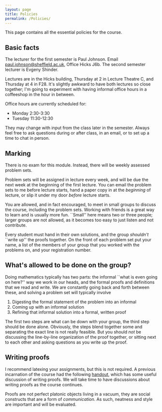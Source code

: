 ```yaml
---
layout: page
title: Policies
permalink: /Policies/
---
```


This page contains all the essential policies for the course.  

Basic facts
------
The lecturer for the first semester is Paul Johnson.  Email paul.johnson@sheffield.ac.uk, Office Hicks J6b.  The second semester lecturer is Evgeny Shinder.

Lectures are in the Hicks building, Thursday at 2 in Lecture Theatre C, and Thursday at 4 in F28.  It's slightly awkward to have both lectures so close together; I'm going to experiment with having informal office hours in a coffeeshop in the hour in between.

Office hours are currently scheduled for:
 - Monday 2:30-3:30
 - Tuesday 11:30-12:30
 
They may change with input from the class later in the semester.  Always feel free to ask questions during or after class, in an email, or to set up a time to chat in person.

Marking
------

There is no exam for this module.  Instead, there will be weekly assessed problem sets.

Problem sets will be assigned in lecture every week, and will be due the next week at the beginning of the first lecture.  You can email the problem sets to me before lecture starts, hand a paper copy in at the *beginning* of lecture, or slip it under my door *before* lecture starts.  

You are allowed, and in fact encouraged, to meet in small groups to discuss the course, including the problem sets.  Working with friends is a great way to learn and is usually more fun.  ``Small'' here means two or three people; larger groups are not allowed, as it becomes too easy to just listen and not contribute.  

Every student must hand in their own solutions, and the group *shouldn't* ``write up'' the proofs together.  On the front of each problem set put your name, a list of the members of your group that you worked with the problems on, and your registration number.

What's allowed to be done on the group?
----------------------------------------

Doing mathematics typically has two parts: the informal ``what is even going on here?'' way we work in our heads, and the formal proofs and definitions that we read and write.  We are constantly going back and forth between these, and solving a problem set will typically involve

 1. Digesting the formal statement of the problem into an informal 
 2. Coming up with an informal solution
 3. Refining that informal solution into a formal, written proof

The first two steps are what can be down with your group, the third step should be done alone.   Obviously, the steps blend together some and separating the exact line is not really feasible.  But you should *not* be discussing the line-by-line organization of the proof together, or sitting next to each other and asking questions as you write up the proof.

Writing proofs
--------------

I recommend latexing your assignments, but this is not required.  A previous incarnation of the course had the following [handout](../mas439problemguidelines.pdf), which has some useful discussion of writing proofs.  We will take time to have discussions about writing proofs as the course continues.

Proofs are not perfect platonic objects living in a vacuum, they are social constructs that are a form of *communication*.  As such, neatness and style are important and will be evaluated.